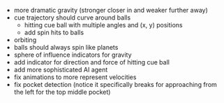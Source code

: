 - more dramatic gravity (stronger closer in and weaker further away)
- cue trajectory should curve around balls
  - hitting cue ball with multiple angles and (x, y) positions
  - add spin hits to balls
- orbiting
- balls should always spin like planets
- sphere of influence indicators for gravity
- add indicator for direction and force of hitting cue ball
- add more sophisticated AI agent
- fix animations to more represent velocities
- fix pocket detection (notice it specifically breaks for approaching from the left for the top middle pocket)
